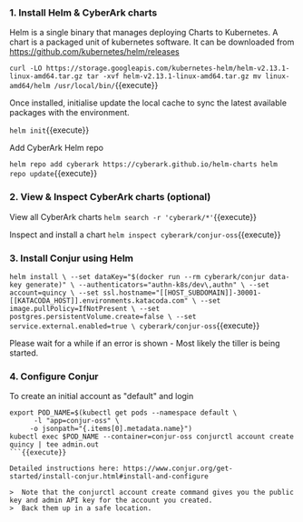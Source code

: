


### 1. Install Helm & CyberArk charts

Helm is a single binary that manages deploying Charts to Kubernetes. A chart is a packaged unit of kubernetes software. It can be downloaded from https://github.com/kubernetes/helm/releases

`curl -LO https://storage.googleapis.com/kubernetes-helm/helm-v2.13.1-linux-amd64.tar.gz
tar -xvf helm-v2.13.1-linux-amd64.tar.gz
mv linux-amd64/helm /usr/local/bin/`{{execute}}

Once installed, initialise update the local cache to sync the latest available packages with the environment.

`helm init`{{execute}}

Add CyberArk Helm repo

`helm repo add cyberark https://cyberark.github.io/helm-charts
helm repo update`{{execute}}

### 2. View & Inspect CyberArk charts (optional)

View all CyberArk charts
`helm search -r 'cyberark/*'`{{execute}}

Inspect and install a chart
`helm inspect cyberark/conjur-oss`{{execute}}

### 3. Install Conjur using Helm

`helm install \
  --set dataKey="$(docker run --rm cyberark/conjur data-key generate)" \
  --authenticators="authn-k8s/dev\,authn" \
  --set account=quincy \
  --set ssl.hostname="[[HOST_SUBDOMAIN]]-30001-[[KATACODA_HOST]].environments.katacoda.com" \
  --set image.pullPolicy=IfNotPresent \
  --set postgres.persistentVolume.create=false \
  --set service.external.enabled=true \
  cyberark/conjur-oss`{{execute}}
  
Please wait for a while if an error is shown - Most likely the tiller is being started.  


### 4. Configure Conjur

To create an initial account as "default" and login

```
export POD_NAME=$(kubectl get pods --namespace default \
      -l "app=conjur-oss" \
     -o jsonpath="{.items[0].metadata.name}")
kubectl exec $POD_NAME --container=conjur-oss conjurctl account create quincy | tee admin.out
```{{execute}}

Detailed instructions here: https://www.conjur.org/get-started/install-conjur.html#install-and-configure

>  Note that the conjurctl account create command gives you the public key and admin API key for the account you created.
>  Back them up in a safe location.

